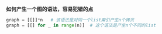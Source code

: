 **如何产生一个图的语法，容易犯错的点**
```python
graph = [[]]*n   # 该语法是对同一个list索引产生n个拷贝
graph = [[] for _ in range(n)]  # 这个语法是产生n个不同的list
```
